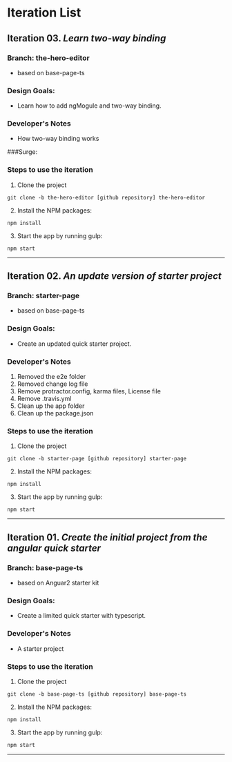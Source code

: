 # Iteration List

## Iteration 03. _Learn two-way binding_

### Branch: the-hero-editor
+ based on base-page-ts 

### Design Goals:
+ Learn how to add ngMogule and two-way binding.

### Developer's Notes
+ How two-way binding works

###Surge: 
	

### Steps to use the iteration
1. Clone the project
  ```
  git clone -b the-hero-editor [github repository] the-hero-editor
  ```
2. Install the NPM packages:
  ```
  npm install
  ```
3. Start the app by running gulp:
  ```
  npm start
  ```

---

## Iteration 02. _An update version of starter project_

### Branch: starter-page
+ based on base-page-ts 

### Design Goals:
+ Create an updated quick starter project.

### Developer's Notes
1.  Removed the e2e folder
2.  Removed change log file
3.  Remove protractor.config, karma files, License file
4.  Remove .travis.yml
5.  Clean up the app folder
6.  Clean up the package.json

### Steps to use the iteration
1. Clone the project
  ```
  git clone -b starter-page [github repository] starter-page
  ```
2. Install the NPM packages:
  ```
  npm install
  ```
3. Start the app by running gulp:
  ```
  npm start
  ```

---

## Iteration 01. _Create the initial project from the angular quick starter_

### Branch: base-page-ts
+ based on Anguar2 starter kit 

### Design Goals:
+ Create a limited quick starter with typescript.

### Developer's Notes
+ A starter project

### Steps to use the iteration
1. Clone the project
  ```
  git clone -b base-page-ts [github repository] base-page-ts
  ```
2. Install the NPM packages:
  ```
  npm install
  ```
3. Start the app by running gulp:
  ```
  npm start
  ```

---
